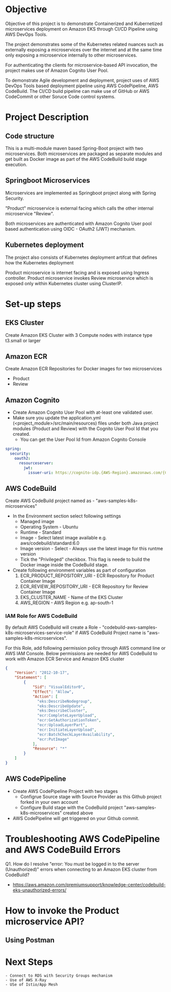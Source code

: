 # Objective

Objective of this project is to demonstrate Containerized and Kubernetized microservices deployment on Amazon EKS through CI/CD Pipeline using AWS DevOps Tools.

The project demonstrates some of the Kubernetes related nuances such as externally exposing a microservices over the internet and at the same time only exposing a microservice internally to other microservices.

For authenticating the clients for microservice-based API invocation, the project makes use of Amazon Cognito User Pool.

To demonstrate Agile development and deployment, project uses of AWS DevOps Tools based deployment pipeline using AWS CodePipeline, AWS CodeBuild. The CI/CD build pipeline can make use of GitHub or AWS CodeCommit or other Soruce Code control systems.

# Project Description
## Code structure
This is a multi-module maven based Spring-Boot project with two microservices. Both microservices are packaged as separate modules and get built as Docker image as part of the AWS CodeBuild build stage execution.

## Springboot Microservices
Microservices are implemented as Springboot project along with Spring Security. 

"Product" microservice is external facing which calls the other internal microservice "Review". 

Both microservices are authenticated with Amazon Cognito User pool based authentication using OIDC - OAuth2 (JWT) mechanism.

## Kubernetes deployment
The project also consists of Kubernetes deployment artifcat that defines how the Kubernetes deployment

Product microservice is internet facing and is exposed using Ingress controller. Product microservice invokes Review microservice which is exposed only within Kubernetes cluster using ClusterIP.

# Set-up steps

## EKS Cluster
Create Amazon EKS Cluster with 3 Compute nodes with instance type t3.small or larger

## Amazon ECR
Create Amazon ECR Repositories for Docker images for two microservices
- Product
- Review

## Amazon Cognito
- Create Amazon Cognito User Pool with at-least one validated user.
- Make sure you update the application.yml (<project_module>/src/main/resources) files under both Java project modules (Product and Review) with the Cognito User Pool Id that you created.
    - You can get the User Pool Id from Amazon Cognito Console

```yaml
spring:
  security:
    oauth2:
      resourceserver:
        jwt:
          issuer-uri: https://cognito-idp.{AWS-Region}.amazonaws.com/{Cognito-user-pool-Id}
```

## AWS CodeBuild
Create AWS CodeBuild project named as - "aws-samples-k8s-microservices"
- In the Environment section select following settings
    - Managed image
    - Operating System - Ubuntu
    - Runtime - Standard
    - Image - Select latest image available e.g. aws/codebuild/standard:6.0
    - Image version - Select - Always use the latest image for this runtme version
    - Tick the "Privileged" checkbox. This flag is neede to build the Docker image inside the CodeBuild stage.
- Create following environment variables as part of configuration
    1. ECR_PRODUCT_REPOSITORY_URI - ECR Repository for Product Container Image
    2. ECR_REVIEW_REPOSITORY_URI - ECR Repository for Review Container Image
    3. EKS_CLUSTER_NAME - Name of the EKS Cluster
    4. AWS_REGION - AWS Region e.g. ap-south-1

### IAM Role for AWS CodeBuild
By default AWS CodeBuild will create a Role - "codebuild-aws-samples-k8s-microservices-service-role" if AWS CodeBuild Project name is "aws-samples-k8s-microservices".

For this Role, add following permission policy through AWS command line or AWS IAM Console.
Below permissions are needed for AWS CodeBuild to work with Amazon ECR Service and Amazon EKS cluster

```json
{
    "Version": "2012-10-17",
    "Statement": [
        {
            "Sid": "VisualEditor0",
            "Effect": "Allow",
            "Action": [
              "eks:DescribeNodegroup",
              "eks:DescribeUpdate",
              "eks:DescribeCluster",
              "ecr:CompleteLayerUpload",
              "ecr:GetAuthorizationToken",
              "ecr:UploadLayerPart",
              "ecr:InitiateLayerUpload",
              "ecr:BatchCheckLayerAvailability",
              "ecr:PutImage"
            ],
            "Resource": "*"
        }
    ]
}
```       

## AWS CodePipeline
- Create AWS CodePipeline Project with two stages
    - Configrue Source stage with Source Provider as this Github project forked in your own account
    - Configure Build stage with the CodeBuild project "aws-samples-k8s-microservices" created above
- AWS CodePipeline will get triggered on your Github commit.

# Troubleshooting AWS CodePipeline and AWS CodeBuild Errors
Q1. How do I resolve "error: You must be logged in to the server (Unauthorized)" errors when connecting to an Amazon EKS cluster from CodeBuild?
- https://aws.amazon.com/premiumsupport/knowledge-center/codebuild-eks-unauthorized-errors/

# How to invoke the Product microservice API?
## Using Postman

# Next Steps
    - Connect to RDS with Security Groups mechanism
    - Use of AWS X-Ray
    - USe of Istio/App Mesh